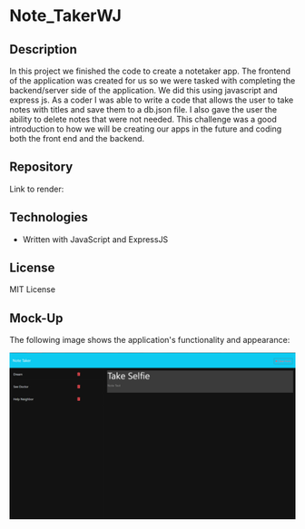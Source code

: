 # Note_TakerWJ

## Description

In this project we finished the code to create a notetaker app. The frontend of the application was created for us so we were tasked with completing the backend/server side of the application. We did this using javascript and express js. As a coder I was able to write a code that allows the user to take notes with titles and save them to a db.json file. I also gave the user the ability to delete notes that were not needed. This challenge was a good introduction to how we will be creating our apps in the future and coding both the front end and the backend.

## Repository

Link to render: 

## Technologies

- Written with JavaScript and ExpressJS 

## License

MIT License

## Mock-Up

The following image shows the application's functionality and appearance:

![This app allows users to make notes.](./Assets/NoteTakerPic.png)
